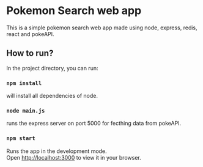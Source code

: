 # Pokemon Search web app

This is a simple pokemon search web app made using node, express, redis, react and pokeAPI.

## How to run?

In the project directory, you can run:

### `npm install`

will install all dependencies of node.

### `node main.js`

runs the express server on port 5000 for fecthing data from pokeAPI.

### `npm start`

Runs the app in the development mode.\
Open [http://localhost:3000](http://localhost:3000) to view it in your browser.



